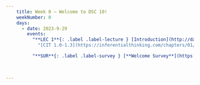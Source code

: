 ```yaml
---
    title: Week 0 – Welcome to DSC 10!
    weekNumber: 0
    days:
      - date: 2023-9-29
        events:
          "**LEC 1**{: .label .label-lecture } [Introduction](http://datahub.ucsd.edu/user-redirect/git-sync?repo=https://github.com/dsc-courses/dsc10-2023-fa&subPath=lectures/lec01/lec01.ipynb) [✏️](resources/lectures/lec01/lec01.html)":
            "[CIT 1.0-1.3](https://inferentialthinking.com/chapters/01/what-is-data-science.html)"\

          "**SUR**{: .label .label-survey } [**Welcome Survey**](https://docs.google.com/forms/d/1jqXmpDI2YByocQ5W1gcSk1o3hNff-Qi-sIMTuq_tN1U/edit)":
            
          

---
```



